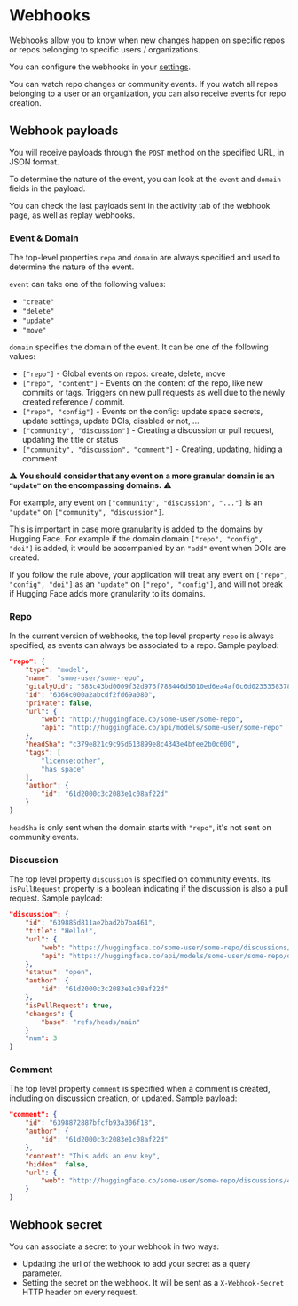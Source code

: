 # Webhooks

Webhooks allow you to know when new changes happen on specific repos or repos belonging to specific users / organizations.

You can configure the webhooks in your [settings](https://huggingface.co/settings/webhooks).

You can watch repo changes or community events. If you watch all repos belonging to a user or an organization, you can also receive events for repo creation.

## Webhook payloads

You will receive payloads through the `POST` method on the specified URL, in JSON format.

To determine the nature of the event, you can look at the `event` and `domain` fields in the payload.

You can check the last payloads sent in the activity tab of the webhook page, as well as replay webhooks.

### Event & Domain

The top-level properties `repo` and `domain` are always specified and used to determine the nature of the event.

`event` can take one of the following values: 

- `"create"`
- `"delete"`
- `"update"`
- `"move"`

`domain` specifies the domain of the event. It can be one of the following values:


- `["repo"]` - Global events on repos: create, delete, move
- `["repo", "content"]` - Events on the content of the repo, like new commits or tags. Triggers on new pull requests as well due to the newly created reference / commit.
- `["repo", "config"]` - Events on the config: update space secrets, update settings, update DOIs, disabled or not, ...
- `["community", "discussion"]` - Creating a discussion or pull request, updating the title or status
- `["community", "discussion", "comment"]` - Creating, updating, hiding a comment

⚠️ **You should consider that any event on a more granular domain is an `"update"` on the encompassing domains.** ⚠️

For example, any event on `["community", "discussion", "..."]` is an `"update"` on `["community", "discussion"]`.

This is important in case more granularity is added to the domains by Hugging Face. For example if the domain domain `["repo", "config", "doi"]` is added, it would be accompanied by an `"add"` event when DOIs are created. 

If you follow the rule above, your application will treat any event on `["repo", "config", "doi"]` as an `"update"` on `["repo", "config"]`, and will not break if Hugging Face adds more granularity to its domains.

### Repo

In the current version of webhooks, the top level property `repo` is always specified, as events can always be associated to a repo. Sample payload:

```json
"repo": {
	"type": "model",
	"name": "some-user/some-repo",
	"gitalyUid": "583c43bd0009f32d976f788446d5010ed6ea4af0c6d0235358378cb56d312f2b",
	"id": "6366c000a2abcdf2fd69a080",
	"private": false,
	"url": {
		"web": "http://huggingface.co/some-user/some-repo",
		"api": "http://huggingface.co/api/models/some-user/some-repo"
	},
	"headSha": "c379e821c9c95d613899e8c4343e4bfee2b0c600",
	"tags": [
		"license:other",
		"has_space"
	],
	"author": {
		"id": "61d2000c3c2083e1c08af22d"
	}
}
```

`headSha` is only sent when the domain starts with `"repo"`, it's not sent on community events.

### Discussion

The top level property `discussion` is specified on community events. Its `isPullRequest` property is a boolean indicating if the discussion is also a pull request. Sample payload:

```json
"discussion": {
	"id": "639885d811ae2bad2b7ba461",
	"title": "Hello!",
	"url": {
		"web": "https://huggingface.co/some-user/some-repo/discussions/3",
		"api": "https://huggingface.co/api/models/some-user/some-repo/discussions/3"
	},
	"status": "open",
	"author": {
		"id": "61d2000c3c2083e1c08af22d"
	},
	"isPullRequest": true,
	"changes": {
		"base": "refs/heads/main"
	}
	"num": 3
}
```

### Comment

The top level property `comment` is specified when a comment is created, including on discussion creation, or updated. Sample payload:

```json
"comment": {
	"id": "6398872887bfcfb93a306f18",
	"author": {
		"id": "61d2000c3c2083e1c08af22d"
	},
	"content": "This adds an env key",
	"hidden": false,
	"url": {
		"web": "http://huggingface.co/some-user/some-repo/discussions/4#6398872887bfcfb93a306f18"
	}
}
```

## Webhook secret

You can associate a secret to your webhook in two ways:

- Updating the url of the webhook to add your secret as a query parameter.
- Setting the secret on the webhook. It will be sent as a `X-Webhook-Secret` HTTP header on every request.